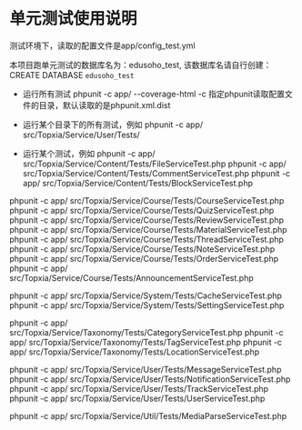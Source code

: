 # 单元测试使用说明

测试环境下，读取的配置文件是app/config_test.yml

本项目跑单元测试的数据库名为：edusoho_test, 该数据库名请自行创建： CREATE DATABASE `edusoho_test`

* 运行所有测试
phpunit -c app/  --coverage-html
  -c 指定phpunit读取配置文件的目录，默认读取的是phpunit.xml.dist

* 运行某个目录下的所有测试，例如
  phpunit -c app/ src/Topxia/Service/User/Tests/

* 运行某个测试，例如
phpunit -c app/ src/Topxia/Service/Content/Tests/FileServiceTest.php
phpunit -c app/ src/Topxia/Service/Content/Tests/CommentServiceTest.php
phpunit -c app/ src/Topxia/Service/Content/Tests/BlockServiceTest.php

phpunit -c app/ src/Topxia/Service/Course/Tests/CourseServiceTest.php
phpunit -c app/ src/Topxia/Service/Course/Tests/QuizServiceTest.php
phpunit -c app/ src/Topxia/Service/Course/Tests/ReviewServiceTest.php
phpunit -c app/ src/Topxia/Service/Course/Tests/MaterialServiceTest.php
phpunit -c app/ src/Topxia/Service/Course/Tests/ThreadServiceTest.php
phpunit -c app/ src/Topxia/Service/Course/Tests/NoteServiceTest.php
phpunit -c app/ src/Topxia/Service/Course/Tests/OrderServiceTest.php
phpunit -c app/ src/Topxia/Service/Course/Tests/AnnouncementServiceTest.php

phpunit -c app/ src/Topxia/Service/System/Tests/CacheServiceTest.php
phpunit -c app/ src/Topxia/Service/System/Tests/SettingServiceTest.php

phpunit -c app/ src/Topxia/Service/Taxonomy/Tests/CategoryServiceTest.php
phpunit -c app/ src/Topxia/Service/Taxonomy/Tests/TagServiceTest.php
phpunit -c app/ src/Topxia/Service/Taxonomy/Tests/LocationServiceTest.php

phpunit -c app/ src/Topxia/Service/User/Tests/MessageServiceTest.php
phpunit -c app/ src/Topxia/Service/User/Tests/NotificationServiceTest.php
phpunit -c app/ src/Topxia/Service/User/Tests/TrackServiceTest.php
phpunit -c app/ src/Topxia/Service/User/Tests/UserServiceTest.php

phpunit -c app/ src/Topxia/Service/Util/Tests/MediaParseServiceTest.php

